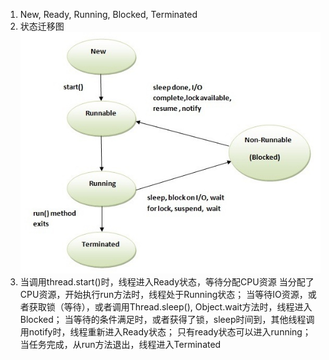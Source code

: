 1. New, Ready, Running, Blocked, Terminated
2. 状态迁移图
  ![lifecyle](./threadstates.jpg?raw=true "Lifecyle")
3. 当调用thread.start()时，线程进入Ready状态，等待分配CPU资源
   当分配了CPU资源，开始执行run方法时，线程处于Running状态；
   当等待IO资源，或者获取锁（等待），或者调用Thread.sleep(), Object.wait方法时，线程进入Blocked；
   当等待的条件满足时，或者获得了锁，sleep时间到，其他线程调用notify时，线程重新进入Ready状态；
   只有ready状态可以进入running；
   当任务完成，从run方法退出，线程进入Terminated